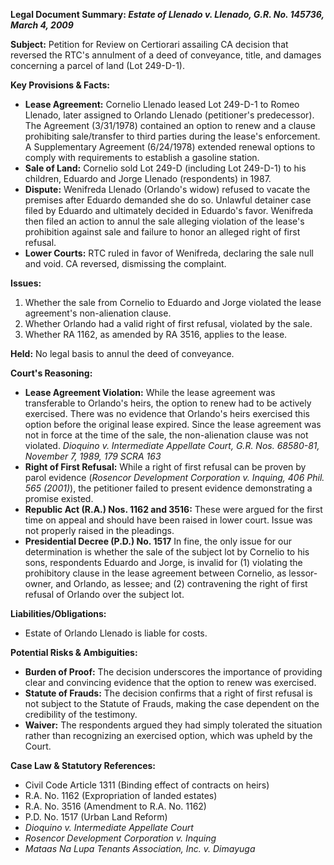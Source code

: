 **Legal Document Summary: *Estate of Llenado v. Llenado, G.R. No. 145736, March 4, 2009***

**Subject:** Petition for Review on Certiorari assailing CA decision that reversed the RTC's annulment of a deed of conveyance, title, and damages concerning a parcel of land (Lot 249-D-1).

**Key Provisions & Facts:**

*   **Lease Agreement:** Cornelio Llenado leased Lot 249-D-1 to Romeo Llenado, later assigned to Orlando Llenado (petitioner's predecessor).  The Agreement (3/31/1978) contained an option to renew and a clause prohibiting sale/transfer to third parties during the lease's enforcement.  A Supplementary Agreement (6/24/1978) extended renewal options to comply with requirements to establish a gasoline station.
*   **Sale of Land:** Cornelio sold Lot 249-D (including Lot 249-D-1) to his children, Eduardo and Jorge Llenado (respondents) in 1987.
*   **Dispute:** Wenifreda Llenado (Orlando's widow) refused to vacate the premises after Eduardo demanded she do so. Unlawful detainer case filed by Eduardo and ultimately decided in Eduardo's favor. Wenifreda then filed an action to annul the sale alleging violation of the lease's prohibition against sale and failure to honor an alleged right of first refusal.
*   **Lower Courts:** RTC ruled in favor of Wenifreda, declaring the sale null and void. CA reversed, dismissing the complaint.

**Issues:**

1.  Whether the sale from Cornelio to Eduardo and Jorge violated the lease agreement's non-alienation clause.
2.  Whether Orlando had a valid right of first refusal, violated by the sale.
3.  Whether RA 1162, as amended by RA 3516, applies to the lease.

**Held:** No legal basis to annul the deed of conveyance.

**Court's Reasoning:**

*   **Lease Agreement Violation:** While the lease agreement was transferable to Orlando's heirs, the option to renew had to be actively exercised.  There was no evidence that Orlando's heirs exercised this option before the original lease expired. Since the lease agreement was not in force at the time of the sale, the non-alienation clause was not violated. *Dioquino v. Intermediate Appellate Court, G.R. Nos. 68580-81, November 7, 1989, 179 SCRA 163*
*   **Right of First Refusal:**  While a right of first refusal can be proven by parol evidence (*Rosencor Development Corporation v. Inquing, 406 Phil. 565 (2001)*), the petitioner failed to present evidence demonstrating a promise existed.
*   **Republic Act (R.A.) Nos. 1162 and 3516:**  These were argued for the first time on appeal and should have been raised in lower court. Issue was not properly raised in the pleadings.
*   **Presidential Decree (P.D.) No. 1517** In fine, the only issue for our determination is whether the sale of the subject lot by Cornelio to his sons, respondents Eduardo and Jorge, is invalid for (1) violating the prohibitory clause in the lease agreement between Cornelio, as lessor-owner, and Orlando, as lessee; and (2) contravening the right of first refusal of Orlando over the subject lot.

**Liabilities/Obligations:**

*   Estate of Orlando Llenado is liable for costs.

**Potential Risks & Ambiguities:**

*   **Burden of Proof:** The decision underscores the importance of providing clear and convincing evidence that the option to renew was exercised.
*   **Statute of Frauds:** The decision confirms that a right of first refusal is not subject to the Statute of Frauds, making the case dependent on the credibility of the testimony.
*   **Waiver:** The respondents argued they had simply tolerated the situation rather than recognizing an exercised option, which was upheld by the Court.

**Case Law & Statutory References:**

*   Civil Code Article 1311 (Binding effect of contracts on heirs)
*   R.A. No. 1162 (Expropriation of landed estates)
*   R.A. No. 3516 (Amendment to R.A. No. 1162)
*   P.D. No. 1517 (Urban Land Reform)
*   *Dioquino v. Intermediate Appellate Court*
*   *Rosencor Development Corporation v. Inquing*
*   *Mataas Na Lupa Tenants Association, Inc. v. Dimayuga*
